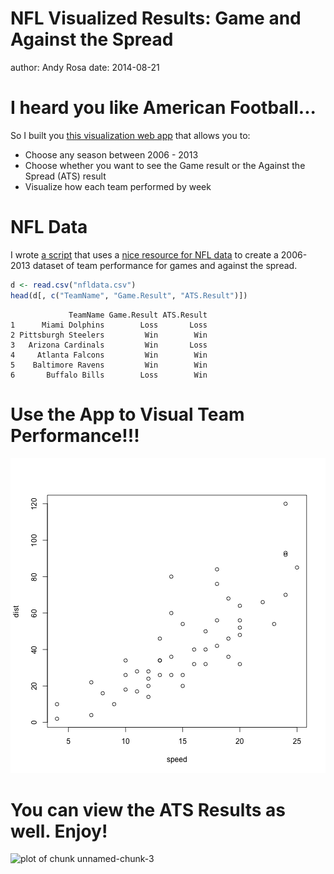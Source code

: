 NFL Visualized Results: Game and Against the Spread
========================================================
author: Andy Rosa
date: 2014-08-21

I heard you like American Football...
========================================================

So I built you [this visualization web app](http://andylytics.shinyapps.io/nfl_data_project/) that allows you to:

- Choose any season between 2006 - 2013
- Choose whether you want to see the Game result or the Against the Spread (ATS) result
- Visualize how each team performed by week

NFL Data
========================================================

I wrote [a script](https://github.com/andylytics/nfl_results/blob/master/data_prepare.R) that uses a [nice resource for NFL data](http://www.repole.com/sun4cast/data.html) to create a 2006-2013 dataset of team performance for games and against the spread.


```r
d <- read.csv("nfldata.csv")
head(d[, c("TeamName", "Game.Result", "ATS.Result")])
```

```
             TeamName Game.Result ATS.Result
1      Miami Dolphins        Loss       Loss
2 Pittsburgh Steelers         Win        Win
3   Arizona Cardinals         Win       Loss
4     Atlanta Falcons         Win        Win
5    Baltimore Ravens         Win        Win
6       Buffalo Bills        Loss        Win
```

Use the App to Visual Team Performance!!!
========================================================

![plot of chunk unnamed-chunk-2](nfl_rpres-figure/unnamed-chunk-2.png) 

You can view the ATS Results as well. Enjoy!
====================

![plot of chunk unnamed-chunk-3](nfl_rpres-figure/unnamed-chunk-3.png) 
